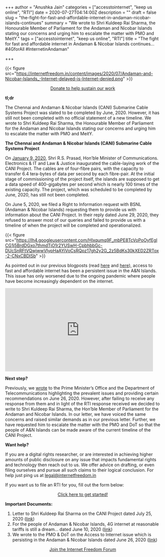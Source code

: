 +++
author = "Anushka Jain"
categories = ["accesstointernet", "keep us online", "RTI"]
date = 2020-07-27T04:14:00Z
description = ""
draft = false
slug = "the-fight-for-fast-and-affordable-internet-in-andaman-nicobar-islands-continues"
summary = "We wrote to Shri Kuldeep Rai Sharma, the Honourable Member of Parliament for the Andaman and Nicobar Islands stating our concerns and urging him to escalate the matter with PMO and MeitY."
tags = ["accesstointernet", "keep us online", "RTI"]
title = "The fight for fast and affordable internet in Andaman & Nicobar Islands continues... #4GforAll #InternetinAndaman"

+++


{{< figure src="https://internetfreedom.in/content/images/2020/07/Andaman-and-Nicobar-Islands_-Internet-delayed-is-Internet-denied.png" >}}

<div style="text-align:center;">
    <a href="https://internetfreedom.in/donate/" class="button">Donate to help sustain our work</a>
</div>

**tl;dr**

The Chennai and Andaman & Nicobar Islands (CANI) Submarine Cable Systems Project was slated to be completed by June, 2020. However, it has still not been completed with no official statement of a new timeline. We wrote to Shri Kuldeep Rai Sharma, the Honourable Member of Parliament for the Andaman and Nicobar Islands stating our concerns and urging him to escalate the matter with PMO and MeitY.

**The Chennai and Andaman & Nicobar Islands (CANI) Submarine Cable Systems Project**

On [January 9, 2020](https://pib.gov.in/PressReleasePage.aspx?PRID=1598968), Shri R.S. Prasad, Hon’ble Minister of Communications. Electronics & IT and Law & Justice inaugurated the cable-laying work of the CANI Project. The cables are of four-fibre pairs, with the capacity to transfer 6.4 tera-bytes of data per second by each fibre-pair. At the initial stage of commissioning of the project itself, the islands are supposed to get a data speed of 400-gigabytes per second which is nearly 100 times of the existing capacity. The project, which was scheduled to be completed by June, 2020, has still not been completed.

On June 5, 2020, we filed a Right to Information request with BSNL (Andaman & Nicobar Islands) requesting them to provide us with information about the CANI Project. In their reply dated June 29, 2020, they refused to answer most of our queries and failed to provide us with a timeline of when the project will be completed and operationalized. 

{{< figure src="https://lh4.googleusercontent.com/HIxqumq9F_mbPE8TcVoPoOyfEglCG1j5BrdDGxo7thmdTjO1r2YUSwH-CpbhbbGc-DUcSnRFtVQwjwwVIypHaAYiVoCsRQpz17gh2y2G_2z5BdKs30kXED2ZRTox-2-CNxCBDlSb" >}}



As pointed out in our previous blogposts (read [here](https://internetfreedom.in/for-the-people-of-andaman-nicobar-islands-4g-internet-at-reasonable-tariffs-is-still-a-dream/) and [here](https://internetfreedom.in/we-wrote-to-the-pmo-dot-on-the-access-to-internet-issue-which-is-persisting-in-the-andaman-nicobar-islands/)), access to fast and affordable internet has been a persistent issue in the A&N Islands. This issue has only worsened due to the ongoing pandemic where people have become increasingly dependent on the internet.

<iframe width="480" height="270" src="https://www.youtube.com/embed/DNrPE3zCU4A?feature=oembed" frameborder="0" allow="accelerometer; autoplay; encrypted-media; gyroscope; picture-in-picture" allowfullscreen></iframe>



**Next step?**

Previously, we [wrote](https://drive.google.com/file/d/1YB3BEiFNiCQdnf7tptQcnQW_slEkcWjA/view?usp=sharing) to the Prime Minister’s Office and the Department of Telecommunications highlighting the prevalent issues and providing certain recommendations on June 26, 2020. However, after failing to receive any response from them and in light of the RTI response received we decided to write to Shri Kuldeep Rai Sharma, the Hon’ble Member of Parliament for the Andaman and Nicobar Islands. In our letter, we have voiced the same concerns and raised similar demands as in our previous letter. Further, we have requested him to escalate the matter with the PMO and DoT so that the people of A&N Islands can be made aware of the current timeline of the CANI Project. 

**Want help?**

If you are a digital rights researcher, or are interested in achieving higher amounts of public disclosure on any issue that impacts fundamental rights and technology then reach out to us. We offer advice on drafting, or even filing ourselves and pursue all such claims to their logical conclusion. For help just ping us at legal@internetfreedom.in

If you want us to file an RTI for you, fill out the form below:

<div style="text-align:center;">
    <a href="https://blocksurvey.io/survey/1PfQfn62JSDjjyK4nuHoY5t21wKeuocLLm/dee5fc5b-9276-48cf-b832-e72124945d91" class="button">Click here to get started!</a>
</div>

**Important Documents:**

1. Letter to Shri Kuldeep Rai Sharma on the CANI Project dated July 25, 2020 ([link](https://drive.google.com/file/d/1N0L4inmL8he6VzZl6NtNYBiM9pCUCBtE/view?usp=sharing))
2. For the people of Andaman & Nicobar Islands, 4G internet at reasonable tariffs is still a dream... dated June 10, 2020 ([link](https://internetfreedom.in/for-the-people-of-andaman-nicobar-islands-4g-internet-at-reasonable-tariffs-is-still-a-dream/))
3. We wrote to the PMO & DoT on the Access to Internet issue which is persisting in the Andaman & Nicobar Islands dated June 26, 2020 ([link](https://internetfreedom.in/we-wrote-to-the-pmo-dot-on-the-access-to-internet-issue-which-is-persisting-in-the-andaman-nicobar-islands/))

<div style="text-align:center;">
    <a href="https://forum.internetfreedom.in/" class="button">Join the Internet Freedom Forum</a>
</div>



